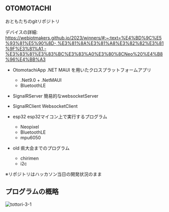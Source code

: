 ## OTOMOTACHI
おともたちのgitリポジトリ

デバイスの詳細:
  https://webiotmakers.github.io/2023/winners/#:~:text=%E4%BD%9C%E5%93%81%E5%90%8D-,%E3%81%8A%E3%81%A8%E3%82%82%E3%81%9F%E3%81%A1,-%E3%83%81%E3%83%BC%E3%83%A0%E3%80%8CNeo%20%E4%B8%96%E4%BB%A3

-  OtomotachiApp .NET MAUI を用いたクロスプラットフォームアプリ
    - .Net9.0 + .NetMAUI
    - BluetoothLE
-  SignalRServer 簡易的なwebsocketServer
-  SignalRClient WebsocketClient
-  esp32 esp32マイコン上で実行するプログラム
    - Neopixel
    - BluetoothLE
    - mpu6050

-  old 県大会までのプログラム
    - chirimen
    - i2c

※リポジトリはハッカソン当日の開発状況のまま

## プログラムの概略
![tottori-3-_1_](https://github.com/mituba3328/OtomotachiApp/assets/93649216/4337e26d-1d8d-46f0-8e9a-6c63f6bfc661)
